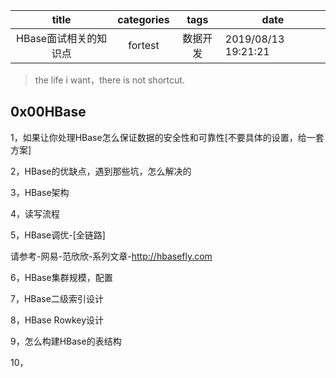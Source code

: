|         title         | categories |   tags   | date                |
| :-------------------: | :--------: | :------: | ------------------- |
| HBase面试相关的知识点 |  fortest   | 数据开发 | 2019/08/13 19:21:21 |

> the life i want，there is not shortcut.

## 0x00HBase

1，如果让你处理HBase怎么保证数据的安全性和可靠性[不要具体的设置，给一套方案]

2，HBase的优缺点，遇到那些坑，怎么解决的

3，HBase架构

4，读写流程

5，HBase调优-[全链路]

请参考-网易-范欣欣-系列文章-http://hbasefly.com

6，HBase集群规模，配置

7，HBase二级索引设计

8，HBase Rowkey设计

9，怎么构建HBase的表结构

10，